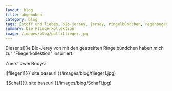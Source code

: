 ```yaml
---
layout: blog
title: abgehoben
category: blog
tags: [stoff und lieben, bio-jersey, jersey, ringelbündchen, regenbogenbody, schnabelina, nähfrosch, hose, cord, stoffwindel, raglanpulli, applikations]  
summary: Die Fliegerkollektion
image: /images/blog/pulliflieger.jpg
---
```

Dieser süße Bio-Jerey von mit den gestreiften Ringelbündchen haben mich zur "Fliegerkollektion" inspiriert. 

Zuerst zwei Bodys:

![flieger1]({{ site.baseurl }}/images/blog/flieger1.jpg)

![Schaf]({{ site.baseurl }}/images/blog/Schaf1.jpg)
